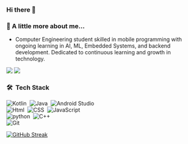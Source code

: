 ### Hi there 👋

###  🔭 A little more about me...  
-  Computer Engineering student skilled in mobile programming with ongoing learning in AI, ML, Embedded Systems, and backend development. Dedicated to continuous learning and growth in technology.
<p align="left">
<a href="https://www.linkedin.com/in/youssef-mahmoud-ahmed/" target="_blank"><img src="https://img.shields.io/badge/-Youseef%20Mahmoud-blue?style=flat&logo=Linkedin&logoColor=white"/></a>
<a href="https://www.youtube.com/channel/UCATJXprwOBY1tsuW281EcfA" target="_blank"><img src="https://img.shields.io/badge/YouTube-FF0000?style=for-the-badge&logo=youtube&logoColor=white"/></a>
</p>        

### 🛠 &nbsp;Tech Stack
![Kotlin](https://img.shields.io/badge/Kotlin-0095D5?&style=for-the-badge&logo=kotlin&logoColor=white)&nbsp;
![Java](https://img.shields.io/badge/Java-ED8B00?style=for-the-badge&logo=java&logoColor=white)&nbsp;
![Android Studio](https://img.shields.io/badge/Android_Studio-3DDC84?style=for-the-badge&logo=android-studio&logoColor=white)&nbsp;</br>
![Html](https://img.shields.io/badge/HTML5-E34F26?style=for-the-badge&logo=html5&logoColor=white)&nbsp;
![CSS](https://img.shields.io/badge/-CSS-05122A?style=flat&logo=CSS3&logoColor=1572B6)&nbsp;
![JavaScript](https://img.shields.io/badge/-JavaScript-05122A?style=flat&logo=javascript)&nbsp;</br>
![python](https://img.shields.io/badge/Python-14354C?style=for-the-badge&logo=python&logoColor=white)&nbsp;
![C++](https://img.shields.io/badge/C%2B%2B-00599C?style=for-the-badge&logo=c%2B%2B&logoColor=white)&nbsp;</br>
![Git](https://img.shields.io/badge/-Git-05122A?style=flat&logo=git)&nbsp;


[![GitHub Streak](https://streak-stats.demolab.com?user=xYoussefMahmoudx&theme=midnight-purple)](https://git.io/streak-stats)
